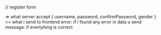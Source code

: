 // register form

=> what server accept
	{
		username,
		password,
		confirmPassword,
		gender
	}
<= what i send to frontend
	error: if i found any error in data u send
	message: if evertyhing is correct
